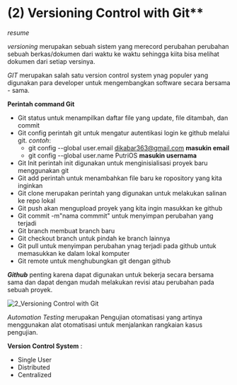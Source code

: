 # (2) Versioning Control with Git**

*resume*

*versioning* merupakan sebuah sistem yang merecord perubahan perubahan sebuah berkas/dokumen dari waktu ke waktu sehingga kiita bisa melihat dokumen dari setiap versinya.

*GIT* merupakan salah satu version control system ynag populer yang digunakan para developer untuk mengembangkan software secara bersama - sama.

**Perintah command Git**
* Git status untuk menampilkan daftar file yang update, file ditambah, dan commit
* Git config perintah git untuk mengatur autentikasi login ke github melalui git.
*contoh*: 
  - git config --global user.email dikabar363@gmail.com **masukin email**
  - git config --global user.name PutriOS **masukin usernama**
* Git Init perintah init digunakan untuk menginisialisasi proyek baru menggunakan git
* Git add perintah untuk menambahkan file baru ke ropository yang kita inginkan
* Git clone merupakan perintah yang digunakan untuk melakukan salinan ke repo lokal
* Git push akan mengupload proyek yang kita ingin masukkan ke github
* Git commit -m"nama commmit" untuk menyimpan perubahan yang terjadi
* Git branch membuat branch baru
* Git checkout branch untuk pindah ke branch lainnya
* Git pull untuk menyimpan perubahan ynag terjadi pada github untuk memasukkan ke dalam lokal komputer
* Git remote untuk menghubungkan git dengan github

***Github*** penting karena dapat digunakan untuk bekerja secara bersama sama dan dapat dengan mudah melakukan revisi atau perubahan pada sebuah proyek.

![2_Versioning Control with Git](https://user-images.githubusercontent.com/94749506/155064682-57086737-bfd4-40d4-95be-8f8d2ae6cafb.PNG)

*Automation Testing* merupakan Pengujian otomatisasi yang artinya menggunakan alat otomatisasi untuk menjalankan rangkaian kasus pengujian.

**Version Control System** :
- Single User
- Distributed
- Centralized